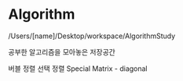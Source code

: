 # Algorithm

/Users/[name]/Desktop/workspace/AlgorithmStudy

공부한 알고리즘을 모아놓은 저장공간

버블 정렬
선택 정렬
Special Matrix - diagonal
